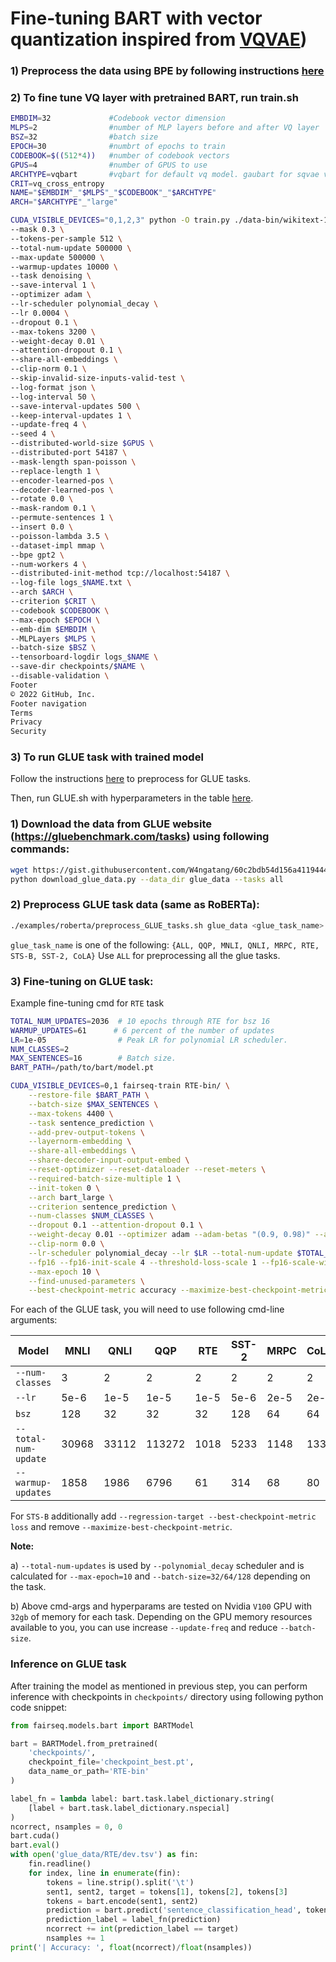 # Fine-tuning BART with vector quantization inspired from [VQVAE](https://github.com/MishaLaskin/vqvae))


### 1) Preprocess the data using BPE by following instructions [here](https://github.com/facebookresearch/fairseq/blob/main/examples/roberta/README.pretraining.md)

### 2) To fine tune VQ layer with pretrained BART, run train.sh

```bash
EMBDIM=32             #Codebook vector dimension
MLPS=2                #number of MLP layers before and after VQ layer
BSZ=32                #batch size
EPOCH=30              #numbrt of epochs to train
CODEBOOK=$((512*4))   #number of codebook vectors
GPUS=4                #number of GPUS to use
ARCHTYPE=vqbart       #vqbart for default vq model. gaubart for sqvae variant
CRIT=vq_cross_entropy 
NAME="$EMBDIM"_"$MLPS"_"$CODEBOOK"_"$ARCHTYPE"
ARCH="$ARCHTYPE"_"large"

CUDA_VISIBLE_DEVICES="0,1,2,3" python -O train.py ./data-bin/wikitext-103 \
--mask 0.3 \
--tokens-per-sample 512 \
--total-num-update 500000 \
--max-update 500000 \
--warmup-updates 10000 \
--task denoising \
--save-interval 1 \
--optimizer adam \
--lr-scheduler polynomial_decay \
--lr 0.0004 \
--dropout 0.1 \
--max-tokens 3200 \
--weight-decay 0.01 \
--attention-dropout 0.1 \
--share-all-embeddings \
--clip-norm 0.1 \
--skip-invalid-size-inputs-valid-test \
--log-format json \
--log-interval 50 \
--save-interval-updates 500 \
--keep-interval-updates 1 \
--update-freq 4 \
--seed 4 \
--distributed-world-size $GPUS \
--distributed-port 54187 \
--mask-length span-poisson \
--replace-length 1 \
--encoder-learned-pos \
--decoder-learned-pos \
--rotate 0.0 \
--mask-random 0.1 \
--permute-sentences 1 \
--insert 0.0 \
--poisson-lambda 3.5 \
--dataset-impl mmap \
--bpe gpt2 \
--num-workers 4 \
--distributed-init-method tcp://localhost:54187 \
--log-file logs_$NAME.txt \
--arch $ARCH \
--criterion $CRIT \
--codebook $CODEBOOK \
--max-epoch $EPOCH \
--emb-dim $EMBDIM \
--MLPLayers $MLPS \
--batch-size $BSZ \
--tensorboard-logdir logs_$NAME \
--save-dir checkpoints/$NAME \
--disable-validation \
Footer
© 2022 GitHub, Inc.
Footer navigation
Terms
Privacy
Security
```

### 3) To run GLUE task with trained model

Follow the instructions [here](https://github.com/facebookresearch/fairseq/edit/main/examples/bart/README.glue.md
) to preprocess for GLUE tasks.

Then, run GLUE.sh with hyperparameters in the table [here](https://github.com/facebookresearch/fairseq/edit/main/examples/bart/README.glue.md
).

### 1) Download the data from GLUE website (https://gluebenchmark.com/tasks) using following commands:
```bash
wget https://gist.githubusercontent.com/W4ngatang/60c2bdb54d156a41194446737ce03e2e/raw/17b8dd0d724281ed7c3b2aeeda662b92809aadd5/download_glue_data.py
python download_glue_data.py --data_dir glue_data --tasks all
```

### 2) Preprocess GLUE task data (same as RoBERTa):
```bash
./examples/roberta/preprocess_GLUE_tasks.sh glue_data <glue_task_name>
```
`glue_task_name` is one of the following:
`{ALL, QQP, MNLI, QNLI, MRPC, RTE, STS-B, SST-2, CoLA}`
Use `ALL` for preprocessing all the glue tasks.

### 3) Fine-tuning on GLUE task:
Example fine-tuning cmd for `RTE` task
```bash
TOTAL_NUM_UPDATES=2036  # 10 epochs through RTE for bsz 16
WARMUP_UPDATES=61      # 6 percent of the number of updates
LR=1e-05                # Peak LR for polynomial LR scheduler.
NUM_CLASSES=2
MAX_SENTENCES=16        # Batch size.
BART_PATH=/path/to/bart/model.pt

CUDA_VISIBLE_DEVICES=0,1 fairseq-train RTE-bin/ \
    --restore-file $BART_PATH \
    --batch-size $MAX_SENTENCES \
    --max-tokens 4400 \
    --task sentence_prediction \
    --add-prev-output-tokens \
    --layernorm-embedding \
    --share-all-embeddings \
    --share-decoder-input-output-embed \
    --reset-optimizer --reset-dataloader --reset-meters \
    --required-batch-size-multiple 1 \
    --init-token 0 \
    --arch bart_large \
    --criterion sentence_prediction \
    --num-classes $NUM_CLASSES \
    --dropout 0.1 --attention-dropout 0.1 \
    --weight-decay 0.01 --optimizer adam --adam-betas "(0.9, 0.98)" --adam-eps 1e-08 \
    --clip-norm 0.0 \
    --lr-scheduler polynomial_decay --lr $LR --total-num-update $TOTAL_NUM_UPDATES --warmup-updates $WARMUP_UPDATES \
    --fp16 --fp16-init-scale 4 --threshold-loss-scale 1 --fp16-scale-window 128 \
    --max-epoch 10 \
    --find-unused-parameters \
    --best-checkpoint-metric accuracy --maximize-best-checkpoint-metric;
```

For each of the GLUE task, you will need to use following cmd-line arguments:

Model | MNLI | QNLI | QQP | RTE | SST-2 | MRPC | CoLA | STS-B
---|---|---|---|---|---|---|---|---
`--num-classes` | 3 | 2 | 2 | 2 | 2 | 2 | 2 | 1
`--lr` | 5e-6 | 1e-5 | 1e-5 | 1e-5 | 5e-6 | 2e-5 | 2e-5 | 2e-5
`bsz` | 128 | 32 | 32 | 32 | 128 | 64 | 64 | 32
`--total-num-update` | 30968 | 33112 | 113272 | 1018 | 5233 | 1148 | 1334 | 1799
`--warmup-updates` | 1858 | 1986 | 6796 | 61 | 314 | 68 | 80 | 107

For `STS-B` additionally add `--regression-target --best-checkpoint-metric loss` and remove `--maximize-best-checkpoint-metric`.

**Note:**

a) `--total-num-updates` is used by `--polynomial_decay` scheduler and is calculated for `--max-epoch=10` and `--batch-size=32/64/128` depending on the task.

b) Above cmd-args and hyperparams are tested on Nvidia `V100` GPU with `32gb` of memory for each task. Depending on the GPU memory resources available to you, you can use increase `--update-freq` and reduce `--batch-size`.

### Inference on GLUE task
After training the model as mentioned in previous step, you can perform inference with checkpoints in `checkpoints/` directory using following python code snippet:

```python
from fairseq.models.bart import BARTModel

bart = BARTModel.from_pretrained(
    'checkpoints/',
    checkpoint_file='checkpoint_best.pt',
    data_name_or_path='RTE-bin'
)

label_fn = lambda label: bart.task.label_dictionary.string(
    [label + bart.task.label_dictionary.nspecial]
)   
ncorrect, nsamples = 0, 0
bart.cuda()
bart.eval()
with open('glue_data/RTE/dev.tsv') as fin:
    fin.readline()
    for index, line in enumerate(fin):
        tokens = line.strip().split('\t')
        sent1, sent2, target = tokens[1], tokens[2], tokens[3]
        tokens = bart.encode(sent1, sent2)
        prediction = bart.predict('sentence_classification_head', tokens).argmax().item()
        prediction_label = label_fn(prediction)
        ncorrect += int(prediction_label == target)
        nsamples += 1
print('| Accuracy: ', float(ncorrect)/float(nsamples))
```
